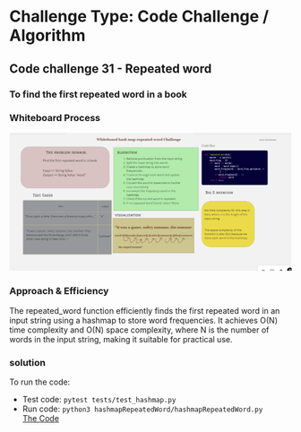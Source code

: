 # Challenge Type: Code Challenge / Algorithm

## Code challenge 31 - Repeated word

### To find the first repeated word in a book

### Whiteboard Process

![hash](../hashtable/repeated_hash.png)

### Approach & Efficiency

The repeated_word function efficiently finds the first repeated word in an input string using a hashmap to store word frequencies. It achieves O(N) time complexity and O(N) space complexity, where N is the number of words in the input string, making it suitable for practical use.

### solution

To run the code:

- Test code: `pytest tests/test_hashmap.py`
- Run  code: `python3 hashmapRepeatedWord/hashmapRepeatedWord.py`<br>
[The Code](./hashmapRepeatedWord.py)